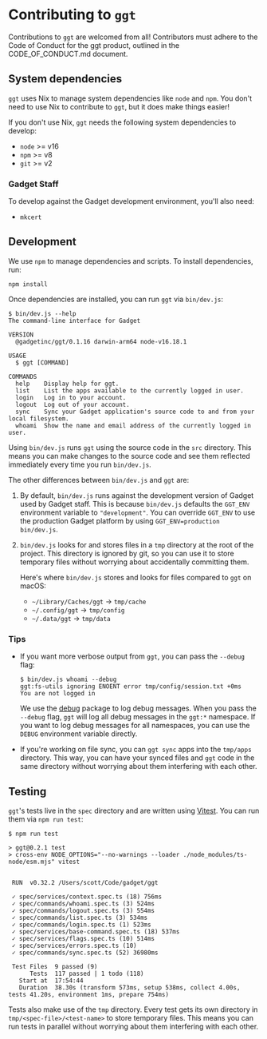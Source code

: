 # Contributing to `ggt`

Contributions to `ggt` are welcomed from all! Contributors must adhere to the Code of Conduct for the ggt product, outlined in the CODE_OF_CONDUCT.md document.

## System dependencies

`ggt` uses Nix to manage system dependencies like `node` and `npm`. You don't need to use Nix to contribute to `ggt`, but it does make things easier!

If you don't use Nix, `ggt` needs the following system dependencies to develop:

- `node` >= v16
- `npm` >= v8
- `git` >= v2

### Gadget Staff

To develop against the Gadget development environment, you'll also need:

- `mkcert`

## Development

We use `npm` to manage dependencies and scripts. To install dependencies, run:

```shell
npm install
```

Once dependencies are installed, you can run `ggt` via `bin/dev.js`:

```shell-session
$ bin/dev.js --help
The command-line interface for Gadget

VERSION
  @gadgetinc/ggt/0.1.16 darwin-arm64 node-v16.18.1

USAGE
  $ ggt [COMMAND]

COMMANDS
  help    Display help for ggt.
  list    List the apps available to the currently logged in user.
  login   Log in to your account.
  logout  Log out of your account.
  sync    Sync your Gadget application's source code to and from your local filesystem.
  whoami  Show the name and email address of the currently logged in user.
```

Using `bin/dev.js` runs `ggt` using the source code in the `src` directory. This means you can make changes to the source code and see them reflected immediately every time you run `bin/dev.js`.

The other differences between `bin/dev.js` and `ggt` are:

1. By default, `bin/dev.js` runs against the development version of Gadget used by Gadget staff. This is because `bin/dev.js` defaults the `GGT_ENV` environment variable to `"development"`. You can override `GGT_ENV` to use the production Gadget platform by using `GGT_ENV=production bin/dev.js`.

2. `bin/dev.js` looks for and stores files in a `tmp` directory at the root of the project. This directory is ignored by git, so you can use it to store temporary files without worrying about accidentally committing them.

   Here's where `bin/dev.js` stores and looks for files compared to `ggt` on macOS:

   - `~/Library/Caches/ggt` -> `tmp/cache`
   - `~/.config/ggt` -> `tmp/config`
   - `~/.data/ggt` -> `tmp/data`

### Tips

- If you want more verbose output from `ggt`, you can pass the `--debug` flag:

  ```shell-session
  $ bin/dev.js whoami --debug
  ggt:fs-utils ignoring ENOENT error tmp/config/session.txt +0ms
  You are not logged in
  ```

  We use the [debug](https://www.npmjs.com/package/debug) package to log debug messages. When you pass the `--debug` flag, `ggt` will log all debug messages in the `ggt:*` namespace. If you want to log debug messages for all namespaces, you can use the `DEBUG` environment variable directly.

- If you're working on file sync, you can `ggt sync` apps into the `tmp/apps` directory. This way, you can have your synced files and `ggt` code in the same directory without worrying about them interfering with each other.

## Testing

`ggt`'s tests live in the `spec` directory and are written using [Vitest](https://vitest.dev/). You can run them via `npm run test`:

```shell-session
$ npm run test

> ggt@0.2.1 test
> cross-env NODE_OPTIONS="--no-warnings --loader ./node_modules/ts-node/esm.mjs" vitest


 RUN  v0.32.2 /Users/scott/Code/gadget/ggt

 ✓ spec/services/context.spec.ts (18) 756ms
 ✓ spec/commands/whoami.spec.ts (3) 524ms
 ✓ spec/commands/logout.spec.ts (3) 554ms
 ✓ spec/commands/list.spec.ts (3) 534ms
 ✓ spec/commands/login.spec.ts (1) 523ms
 ✓ spec/services/base-command.spec.ts (18) 537ms
 ✓ spec/services/flags.spec.ts (10) 514ms
 ✓ spec/services/errors.spec.ts (10)
 ✓ spec/commands/sync.spec.ts (52) 36980ms

 Test Files  9 passed (9)
      Tests  117 passed | 1 todo (118)
   Start at  17:54:44
   Duration  38.30s (transform 573ms, setup 538ms, collect 4.00s, tests 41.20s, environment 1ms, prepare 754ms)
```

Tests also make use of the `tmp` directory. Every test gets its own directory in `tmp/<spec-file>/<test-name>` to store temporary files. This means you can run tests in parallel without worrying about them interfering with each other.

<!-- TODO -->

<!-- ## Pull Requests -->

<!-- ## Releasing -->
